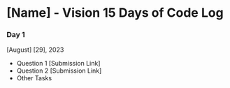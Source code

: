 # [Name] - Vision 15 Days of Code Log

### Day 1

[August] [29], 2023

- Question 1
  [Submission Link]
- Question 2
  [Submission Link]
- Other Tasks
